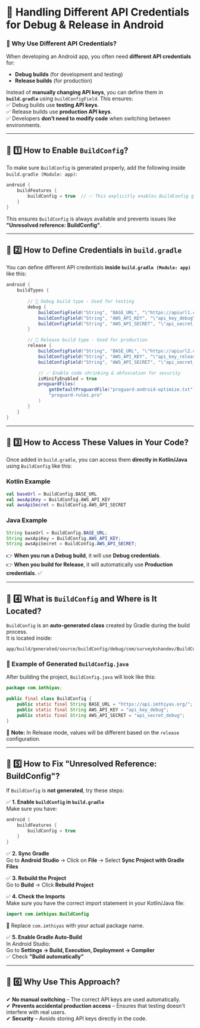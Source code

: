 

# **📌 Handling Different API Credentials for Debug & Release in Android**  

### **🔹 Why Use Different API Credentials?**  
When developing an Android app, you often need **different API credentials** for:  
- **Debug builds** (for development and testing)  
- **Release builds** (for production)  

Instead of **manually changing API keys**, you can define them in **`build.gradle`** using `buildConfigField`. This ensures:  
✅ Debug builds use **testing API keys**.  
✅ Release builds use **production API keys**.  
✅ Developers **don’t need to modify code** when switching between environments.  

---

## **📌 1️⃣ How to Enable `BuildConfig`?**  
To make sure `BuildConfig` is generated properly, add the following inside `build.gradle (Module: app)`:  

```gradle
android {
    buildFeatures {
        buildConfig = true  // ✅ This explicitly enables BuildConfig generation
    }
}
```

This ensures `BuildConfig` is always available and prevents issues like **"Unresolved reference: BuildConfig"**.

---

## **📌 2️⃣ How to Define Credentials in `build.gradle`**
You can define different API credentials **inside `build.gradle (Module: app)`** like this:  

```gradle
android {
    buildTypes {
        
        // 🔹 Debug build type - Used for testing
        debug {
            buildConfigField("String", "BASE_URL", "\"https://apiurl1.com1/\"")
            buildConfigField("String", "AWS_API_KEY", "\"api_key_debug\"")
            buildConfigField("String", "AWS_API_SECRET", "\"api_secret_debug\"")
        }

        // 🔹 Release build type - Used for production
        release {
            buildConfigField("String", "BASE_URL", "\"https://apiurl2.com/\"")
            buildConfigField("String", "AWS_API_KEY", "\"api_key_release\"")
            buildConfigField("String", "AWS_API_SECRET", "\"api_secret_release\"")

            // ✅ Enable code shrinking & obfuscation for security
            isMinifyEnabled = true  
            proguardFiles(
                getDefaultProguardFile("proguard-android-optimize.txt"), 
                "proguard-rules.pro"
            )
        }
    }
}
```

---

## **📌 3️⃣ How to Access These Values in Your Code?**  
Once added in `build.gradle`, you can access them **directly in Kotlin/Java** using `BuildConfig` like this:  

### **Kotlin Example**
```kotlin
val baseUrl = BuildConfig.BASE_URL
val awsApiKey = BuildConfig.AWS_API_KEY
val awsApiSecret = BuildConfig.AWS_API_SECRET
```

### **Java Example**
```java
String baseUrl = BuildConfig.BASE_URL;
String awsApiKey = BuildConfig.AWS_API_KEY;
String awsApiSecret = BuildConfig.AWS_API_SECRET;
```

👉 **When you run a Debug build**, it will use **Debug credentials**.   
👉 **When you build for Release**, it will automatically use **Production credentials**. ✅  

---

## **📌 4️⃣ What is `BuildConfig` and Where is It Located?**
`BuildConfig` is an **auto-generated class** created by Gradle during the build process.  
It is located inside:  
```
app/build/generated/source/buildConfig/debug/com/surveykshandev/BuildConfig.java
```

### **🔹 Example of Generated `BuildConfig.java`**
After building the project, `BuildConfig.java` will look like this:  

```java
package com.imthiyas;

public final class BuildConfig {
    public static final String BASE_URL = "https://api.imthiyas.org/";  // Debug mode
    public static final String AWS_API_KEY = "api_key_debug";
    public static final String AWS_API_SECRET = "api_secret_debug";
}
```
📌 **Note:** In Release mode, values will be different based on the `release` configuration.

---

## **📌 5️⃣ How to Fix "Unresolved Reference: BuildConfig"?**
If `BuildConfig` is **not generated**, try these steps:  

✅ **1. Enable `buildConfig` in `build.gradle`**  
Make sure you have:  
```gradle
android {
    buildFeatures {
        buildConfig = true
    }
}
```

✅ **2. Sync Gradle**  
Go to **Android Studio** → Click on **File** → Select **Sync Project with Gradle Files**  

✅ **3. Rebuild the Project**  
Go to **Build** → Click **Rebuild Project**  

✅ **4. Check the Imports**  
Make sure you have the correct import statement in your Kotlin/Java file:  
```kotlin
import com.imthiyas.BuildConfig
```
📌 Replace `com.imthiyas` with your actual package name.

✅ **5. Enable Gradle Auto-Build**  
In Android Studio:  
Go to **Settings → Build, Execution, Deployment → Compiler**  
✅ Check **"Build automatically"**  

---

## **📌 6️⃣ Why Use This Approach?**  
✔ **No manual switching** – The correct API keys are used automatically.  
✔ **Prevents accidental production access** – Ensures that testing doesn't interfere with real users.  
✔ **Security** – Avoids storing API keys directly in the code.  

